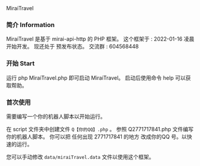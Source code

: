 <div >
MiraiTravel
</div>

### 简介 Information
MiraiTravel 是基于 mirai-api-http 的 PHP 框架。
这个框架于 : 2022-01-16 凌晨开始开发。
现还处于 预发布状态。 
交流群 : 604568448

### 开始 Start
运行 php MiraiTravel.php 即可启动 MiraiTravel。
启动后使用命令 help 可以获取帮助。

### 首次使用 
需要编写一个你的机器人脚本以开始运行。

在 script 文件夹中创建文件 ``Q【你的QQ】.php`` 。
参照 Q2771717841.php 文件编写你的机器人脚本。
你可以把 任何出现 2771717841 的地方 改成你的QQ 号。以快速的运行。

您可以手动修改 ``data/miraiTravel.data`` 文件以使用这个框架。




 







